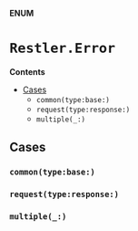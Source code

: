 **ENUM**

# `Restler.Error`

**Contents**

- [Cases](#cases)
  - `common(type:base:)`
  - `request(type:response:)`
  - `multiple(_:)`

## Cases
### `common(type:base:)`

### `request(type:response:)`

### `multiple(_:)`
